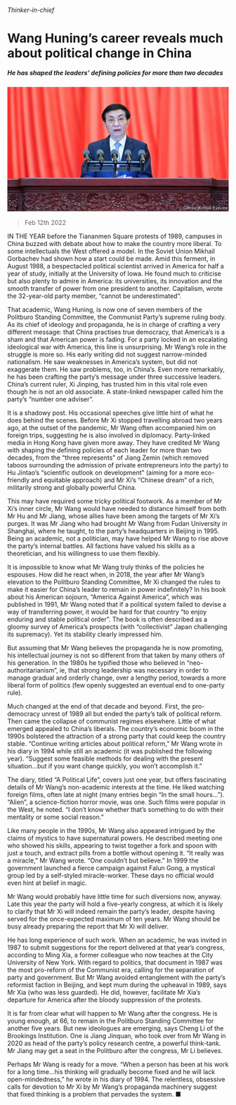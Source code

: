 ###### Thinker-in-chief

# Wang Huning’s career reveals much about political change in China 

##### He has shaped the leaders’ defining policies for more than two decades 

![image](images/20220212_CNP001_0.jpg) 

> Feb 12th 2022 

IN THE YEAR before the Tiananmen Square protests of 1989, campuses in China buzzed with debate about how to make the country more liberal. To some intellectuals the West offered a model. In the Soviet Union Mikhail Gorbachev had shown how a start could be made. Amid this ferment, in August 1988, a bespectacled political scientist arrived in America for half a year of study, initially at the University of Iowa. He found much to criticise but also plenty to admire in America: its universities, its innovation and the smooth transfer of power from one president to another. Capitalism, wrote the 32-year-old party member, “cannot be underestimated”.

That academic, Wang Huning, is now one of seven members of the Politburo Standing Committee, the Communist Party’s supreme ruling body. As its chief of ideology and propaganda, he is in charge of crafting a very different message: that China practises true democracy, that America’s is a sham and that American power is fading. For a party locked in an escalating ideological war with America, this line is unsurprising. Mr Wang’s role in the struggle is more so. His early writing did not suggest narrow-minded nationalism. He saw weaknesses in America’s system, but did not exaggerate them. He saw problems, too, in China’s. Even more remarkably, he has been crafting the party’s message under three successive leaders. China’s current ruler, Xi Jinping, has trusted him in this vital role even though he is not an old associate. A state-linked newspaper called him the party’s “number one adviser”.


It is a shadowy post. His occasional speeches give little hint of what he does behind the scenes. Before Mr Xi stopped travelling abroad two years ago, at the outset of the pandemic, Mr Wang often accompanied him on foreign trips, suggesting he is also involved in diplomacy. Party-linked media in Hong Kong have given more away. They have credited Mr Wang with shaping the defining policies of each leader for more than two decades, from the “three represents” of Jiang Zemin (which removed taboos surrounding the admission of private entrepreneurs into the party) to Hu Jintao’s “scientific outlook on development” (aiming for a more eco-friendly and equitable approach) and Mr Xi’s “Chinese dream” of a rich, militarily strong and globally powerful China.

This may have required some tricky political footwork. As a member of Mr Xi’s inner circle, Mr Wang would have needed to distance himself from both Mr Hu and Mr Jiang, whose allies have been among the targets of Mr Xi’s purges. It was Mr Jiang who had brought Mr Wang from Fudan University in Shanghai, where he taught, to the party’s headquarters in Beijing in 1995. Being an academic, not a politician, may have helped Mr Wang to rise above the party’s internal battles. All factions have valued his skills as a theoretician, and his willingness to use them flexibly.

It is impossible to know what Mr Wang truly thinks of the policies he espouses. How did he react when, in 2018, the year after Mr Wang’s elevation to the Politburo Standing Committee, Mr Xi changed the rules to make it easier for China’s leader to remain in power indefinitely? In his book about his American sojourn, “America Against America”, which was published in 1991, Mr Wang noted that if a political system failed to devise a way of transferring power, it would be hard for that country “to enjoy enduring and stable political order”. The book is often described as a gloomy survey of America’s prospects (with “collectivist” Japan challenging its supremacy). Yet its stability clearly impressed him.

But assuming that Mr Wang believes the propaganda he is now promoting, his intellectual journey is not so different from that taken by many others of his generation. In the 1980s he typified those who believed in “neo-authoritarianism”, ie, that strong leadership was necessary in order to manage gradual and orderly change, over a lengthy period, towards a more liberal form of politics (few openly suggested an eventual end to one-party rule).

Much changed at the end of that decade and beyond. First, the pro-democracy unrest of 1989 all but ended the party’s talk of political reform. Then came the collapse of communist regimes elsewhere. Little of what emerged appealed to China’s liberals. The country’s economic boom in the 1990s bolstered the attraction of a strong party that could keep the country stable. “Continue writing articles about political reform,” Mr Wang wrote in his diary in 1994 while still an academic (it was published the following year). “Suggest some feasible methods for dealing with the present situation…but if you want change quickly, you won’t accomplish it.”

The diary, titled “A Political Life”, covers just one year, but offers fascinating details of Mr Wang’s non-academic interests at the time. He liked watching foreign films, often late at night (many entries begin “In the small hours…”). “Alien”, a science-fiction horror movie, was one. Such films were popular in the West, he noted. “I don’t know whether that’s something to do with their mentality or some social reason.”

Like many people in the 1990s, Mr Wang also appeared intrigued by the claims of mystics to have supernatural powers. He described meeting one who showed his skills, appearing to twist together a fork and spoon with just a touch, and extract pills from a bottle without opening it. “It really was a miracle,” Mr Wang wrote. “One couldn’t but believe.” In 1999 the government launched a fierce campaign against Falun Gong, a mystical group led by a self-styled miracle-worker. These days no official would even hint at belief in magic.

Mr Wang would probably have little time for such diversions now, anyway. Late this year the party will hold a five-yearly congress, at which it is likely to clarify that Mr Xi will indeed remain the party’s leader, despite having served for the once-expected maximum of ten years. Mr Wang should be busy already preparing the report that Mr Xi will deliver.

He has long experience of such work. When an academic, he was invited in 1987 to submit suggestions for the report delivered at that year’s congress, according to Ming Xia, a former colleague who now teaches at the City University of New York. With regard to politics, that document in 1987 was the most pro-reform of the Communist era, calling for the separation of party and government. But Mr Wang avoided entanglement with the party’s reformist faction in Beijing, and kept mum during the upheaval in 1989, says Mr Xia (who was less guarded). He did, however, facilitate Mr Xia’s departure for America after the bloody suppression of the protests.

It is far from clear what will happen to Mr Wang after the congress. He is young enough, at 66, to remain in the Politburo Standing Committee for another five years. But new ideologues are emerging, says Cheng Li of the Brookings Institution. One is Jiang Jinquan, who took over from Mr Wang in 2020 as head of the party’s policy research centre, a powerful think-tank. Mr Jiang may get a seat in the Politburo after the congress, Mr Li believes.

Perhaps Mr Wang is ready for a move. “When a person has been at his work for a long time...his thinking will gradually become fixed and he will lack open-mindedness,” he wrote in his diary of 1994. The relentless, obsessive calls for devotion to Mr Xi by Mr Wang’s propaganda machinery suggest that fixed thinking is a problem that pervades the system. ■

